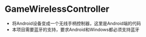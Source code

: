 # GameWirelessController
* 将Android设备变成一个无线手柄控制器，这里是Android端的代码
* 本项目需要蓝牙的支持，要求Android和Windows都必须支持蓝牙
